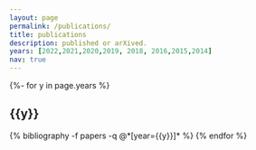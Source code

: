 ```yaml
---
layout: page
permalink: /publications/
title: publications
description: published or arXived.
years: [2022,2021,2020,2019, 2018, 2016,2015,2014]
nav: true
---
```

<!-- _pages/publications.md -->
<div class="publications">

{%- for y in page.years %}
  <h2 class="year">{{y}}</h2>
  {% bibliography -f papers -q @*[year={{y}}]* %}
{% endfor %}

</div>
